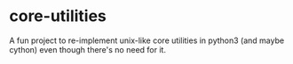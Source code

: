 # core-utilities
A fun project to re-implement unix-like core utilities in python3 (and maybe cython) even though there's no need for it.
